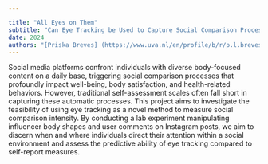 ```yaml
---

title: "All Eyes on Them"
subtitle: "Can Eye Tracking be Used to Capture Social Comparison Processes?"
date: 2024
authors: "[Priska Breves] (https://www.uva.nl/en/profile/b/r/p.l.breves/p.l.breves.html), Marthe Möller, and Jan-Philipp Stein"
---
```


Social media platforms confront individuals with diverse body-focused content on a daily base, triggering social comparison processes that profoundly impact well-being, body satisfaction, and health-related behaviors. However, traditional self-assessment scales often fall short in capturing these automatic processes. This project aims to investigate the feasibility of using eye tracking as a novel method to measure social comparison intensity. By conducting a lab experiment manipulating influencer body shapes and user comments on Instagram posts, we aim to discern when and where individuals direct their attention within a social environment and assess the predictive ability of eye tracking compared to self-report measures.